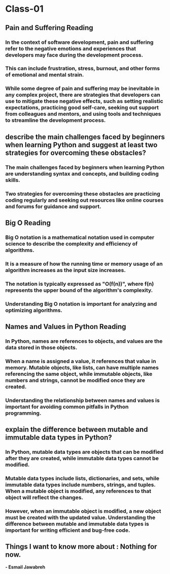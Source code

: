 # Class-01

## Pain and Suffering Reading
### In the context of software development, pain and suffering refer to the negative emotions and experiences that developers may face during the development process. 
### This can include frustration, stress, burnout, and other forms of emotional and mental strain. 
### While some degree of pain and suffering may be inevitable in any complex project, there are strategies that developers can use to mitigate these negative effects, such as setting realistic expectations, practicing good self-care, seeking out support from colleagues and mentors, and using tools and techniques to streamline the development process.

## describe the main challenges faced by beginners when learning Python and suggest at least two strategies for overcoming these obstacles?
### The main challenges faced by beginners when learning Python are understanding syntax and concepts, and building coding skills. 
### Two strategies for overcoming these obstacles are practicing coding regularly and seeking out resources like online courses and forums for guidance and support.

## Big O Reading
### Big O notation is a mathematical notation used in computer science to describe the complexity and efficiency of algorithms. 
### It is a measure of how the running time or memory usage of an algorithm increases as the input size increases. 
### The notation is typically expressed as "O(f(n))", where f(n) represents the upper bound of the algorithm's complexity. 
### Understanding Big O notation is important for analyzing and optimizing algorithms.

## Names and Values in Python Reading
### In Python, names are references to objects, and values are the data stored in those objects. 
### When a name is assigned a value, it references that value in memory. Mutable objects, like lists, can have multiple names referencing the same object, while immutable objects, like numbers and strings, cannot be modified once they are created. 
### Understanding the relationship between names and values is important for avoiding common pitfalls in Python programming.

## explain the difference between mutable and immutable data types in Python?
### In Python, mutable data types are objects that can be modified after they are created, while immutable data types cannot be modified. 
### Mutable data types include lists, dictionaries, and sets, while immutable data types include numbers, strings, and tuples. When a mutable object is modified, any references to that object will reflect the changes. 
### However, when an immutable object is modified, a new object must be created with the updated value. Understanding the difference between mutable and immutable data types is important for writing efficient and bug-free code.


## Things I want to know more about : Nothing for now.

**- Esmail Jawabreh**
